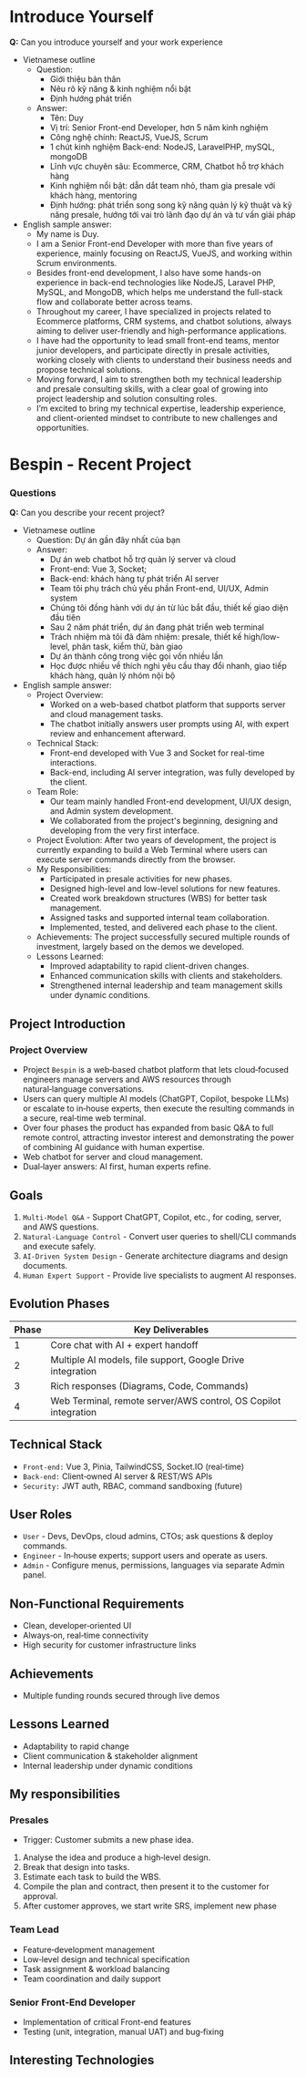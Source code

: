 # Introduce Yourself

**Q:** Can you introduce yourself and your work experience

- Vietnamese outline
    - Question:
        - Giới thiệu bản thân
        - Nêu rõ kỹ năng & kinh nghiệm nổi bật
        - Định hướng phát triển
    - Answer:
        - Tên: Duy
        - Vị trí: Senior Front-end Developer, hơn 5 năm kinh nghiệm
        - Công nghệ chính: ReactJS, VueJS, Scrum
        - 1 chút kinh nghiệm Back-end: NodeJS, LaravelPHP, mySQL, mongoDB
        - Lĩnh vực chuyên sâu: Ecommerce, CRM, Chatbot hỗ trợ khách hàng
        - Kinh nghiệm nổi bật: dẫn dắt team nhỏ, tham gia presale với khách hàng, mentoring
        - Định hướng: phát triển song song kỹ năng quản lý kỹ thuật và kỹ năng presale, hướng tới vai trò lãnh đạo dự án và tư vấn giải pháp
- English sample answer:
    - My name is Duy.
    - I am a Senior Front-end Developer with more than five years of experience, mainly focusing on ReactJS, VueJS, and working within Scrum environments.
    - Besides front-end development, I also have some hands-on experience in back-end technologies like NodeJS, Laravel PHP, MySQL, and MongoDB, which helps me understand the full-stack flow and collaborate better across teams.
    - Throughout my career, I have specialized in projects related to Ecommerce platforms, CRM systems, and chatbot solutions, always aiming to deliver user-friendly and high-performance applications.
    - I have had the opportunity to lead small front-end teams, mentor junior developers, and participate directly in presale activities, working closely with clients to understand their business needs and propose technical solutions.
    - Moving forward, I aim to strengthen both my technical leadership and presale consulting skills, with a clear goal of growing into project leadership and solution consulting roles.
    - I’m excited to bring my technical expertise, leadership experience, and client-oriented mindset to contribute to new challenges and opportunities.

# Bespin - Recent Project

### Questions

**Q:** Can you describe your recent project?

- Vietnamese outline
    - Question: Dự án gần đây nhất của bạn
    - Answer:
        - Dự án web chatbot hỗ trợ quản lý server và cloud
        - Front-end: Vue 3, Socket; 
        - Back-end: khách hàng tự phát triển AI server
        - Team tôi phụ trách chủ yếu phần Front-end, UI/UX, Admin system
        - Chúng tôi đồng hành với dự án từ lúc bắt đầu, thiết kế giao diện đầu tiên
        - Sau 2 năm phát triển, dự án đang phát triển web terminal
        - Trách nhiệm mà tôi đã đảm nhiệm: presale, thiết kế high/low-level, phân task, kiểm thử, bàn giao
        - Dự án thành công trong việc gọi vốn nhiều lần
        - Học được nhiều về thích nghi yêu cầu thay đổi nhanh, giao tiếp khách hàng, quản lý nhóm nội bộ
- English sample answer:
    - Project Overview:
        - Worked on a web-based chatbot platform that supports server and cloud management tasks.
        - The chatbot initially answers user prompts using AI, with expert review and enhancement afterward.
    - Technical Stack:
        - Front-end developed with Vue 3 and Socket for real-time interactions.
        - Back-end, including AI server integration, was fully developed by the client.
    - Team Role:
        - Our team mainly handled Front-end development, UI/UX design, and Admin system development.
        - We collaborated from the project's beginning, designing and developing from the very first interface.
    - Project Evolution: After two years of development, the project is currently expanding to build a Web Terminal where users can execute server commands directly from the browser.
    - My Responsibilities:
        - Participated in presale activities for new phases.
        - Designed high-level and low-level solutions for new features.
        - Created work breakdown structures (WBS) for better task management.
        - Assigned tasks and supported internal team collaboration.
        - Implemented, tested, and delivered each phase to the client.
    - Achievements: The project successfully secured multiple rounds of investment, largely based on the demos we developed.
    - Lessons Learned:
        - Improved adaptability to rapid client-driven changes.
        - Enhanced communication skills with clients and stakeholders.
        - Strengthened internal leadership and team management skills under dynamic conditions.

## Project Introduction

### Project Overview

- Project `Bespin` is a web‑based chatbot platform that lets cloud‑focused engineers manage servers and AWS resources through natural‑language conversations.
- Users can query multiple AI models (ChatGPT, Copilot, bespoke LLMs) or escalate to in‑house experts, then execute the resulting commands in a secure, real‑time web terminal.
- Over four phases the product has expanded from basic Q&A to full remote control, attracting investor interest and demonstrating the power of combining AI guidance with human expertise.
- Web chatbot for server and cloud management.
- Dual‑layer answers: AI first, human experts refine.

## Goals

1. `Multi‑Model Q&A` - Support ChatGPT, Copilot, etc., for coding, server, and AWS questions.
2. `Natural‑Language Control` - Convert user queries to shell/CLI commands and execute safely.
3. `AI‑Driven System Design` - Generate architecture diagrams and design documents.
4. `Human Expert Support` - Provide live specialists to augment AI responses.

## Evolution Phases

| Phase | Key Deliverables                                                |
| ----- | --------------------------------------------------------------- |
| 1     | Core chat with AI + expert handoff                              |
| 2     | Multiple AI models, file support, Google Drive integration      |
| 3     | Rich responses (Diagrams, Code, Commands)                       |
| 4     | Web Terminal, remote server/AWS control, OS Copilot integration |

## Technical Stack

- `Front‑end:` Vue 3, Pinia, TailwindCSS, Socket.IO (real‑time)
- `Back‑end:` Client‑owned AI server & REST/WS APIs
- `Security:` JWT auth, RBAC, command sandboxing (future)

## User Roles

- `User` - Devs, DevOps, cloud admins, CTOs; ask questions & deploy commands.
- `Engineer` - In‑house experts; support users and operate as users.
- `Admin` - Configure menus, permissions, languages via separate Admin panel.

## Non‑Functional Requirements

- Clean, developer‑oriented UI
- Always‑on, real‑time connectivity
- High security for customer infrastructure links

## Achievements

- Multiple funding rounds secured through live demos

## Lessons Learned

- Adaptability to rapid change
- Client communication & stakeholder alignment
- Internal leadership under dynamic conditions

## My responsibilities

### Presales

- Trigger: Customer submits a new phase idea.
1. Analyse the idea and produce a high‑level design.
2. Break that design into tasks.
3. Estimate each task to build the WBS.
4. Compile the plan and contract, then present it to the customer for approval.
5. After customer approves, we start write SRS, implement new phase


### Team Lead

- Feature‑development management
- Low‑level design and technical specification
- Task assignment & workload balancing
- Team coordination and daily support

### Senior Front‑End Developer

- Implementation of critical Front-end features
- Testing (unit, integration, manual UAT) and bug‑fixing

## Interesting Technologies
